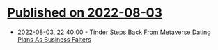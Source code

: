 # [Published on 2022-08-03](index.md)

* [2022-08-03, 22:40:00](https://slashdot.org/story/22/08/03/1935214/tinder-steps-back-from-metaverse-dating-plans-as-business-falters?utm_source=rss1.0mainlinkanon&utm_medium=feed) - [Tinder Steps Back From Metaverse Dating Plans As Business Falters](https://slashdot.org/story/22/08/03/1935214/tinder-steps-back-from-metaverse-dating-plans-as-business-falters?utm_source=rss1.0mainlinkanon&utm_medium=feed)
